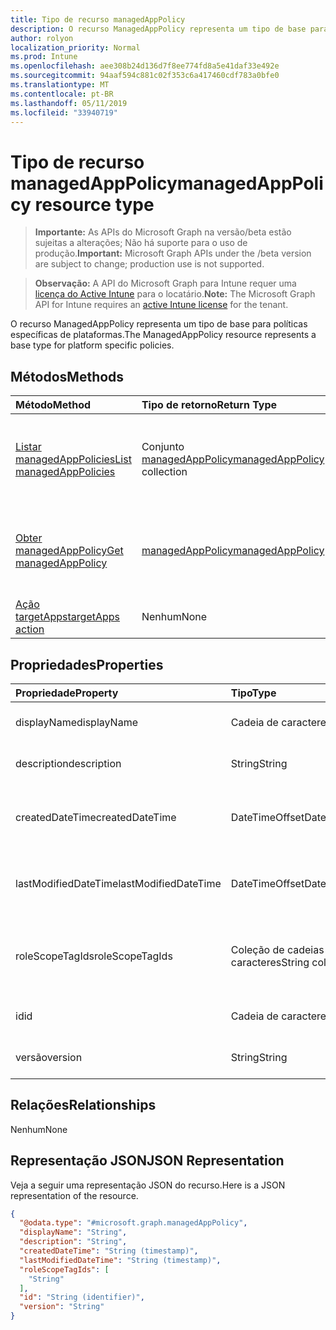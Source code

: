 ```yaml
---
title: Tipo de recurso managedAppPolicy
description: O recurso ManagedAppPolicy representa um tipo de base para políticas específicas de plataformas.
author: rolyon
localization_priority: Normal
ms.prod: Intune
ms.openlocfilehash: aee308b24d136d7f8ee774fd8a5e41daf33e492e
ms.sourcegitcommit: 94aaf594c881c02f353c6a417460cdf783a0bfe0
ms.translationtype: MT
ms.contentlocale: pt-BR
ms.lasthandoff: 05/11/2019
ms.locfileid: "33940719"
---
```

# <a name="managedapppolicy-resource-type"></a><span data-ttu-id="50068-103">Tipo de recurso managedAppPolicy</span><span class="sxs-lookup"><span data-stu-id="50068-103">managedAppPolicy resource type</span></span>

> <span data-ttu-id="50068-104">**Importante:** As APIs do Microsoft Graph na versão/beta estão sujeitas a alterações; Não há suporte para o uso de produção.</span><span class="sxs-lookup"><span data-stu-id="50068-104">**Important:** Microsoft Graph APIs under the /beta version are subject to change; production use is not supported.</span></span>

> <span data-ttu-id="50068-105">**Observação:** A API do Microsoft Graph para Intune requer uma [licença do Active Intune](https://go.microsoft.com/fwlink/?linkid=839381) para o locatário.</span><span class="sxs-lookup"><span data-stu-id="50068-105">**Note:** The Microsoft Graph API for Intune requires an [active Intune license](https://go.microsoft.com/fwlink/?linkid=839381) for the tenant.</span></span>

<span data-ttu-id="50068-106">O recurso ManagedAppPolicy representa um tipo de base para políticas específicas de plataformas.</span><span class="sxs-lookup"><span data-stu-id="50068-106">The ManagedAppPolicy resource represents a base type for platform specific policies.</span></span>

## <a name="methods"></a><span data-ttu-id="50068-107">Métodos</span><span class="sxs-lookup"><span data-stu-id="50068-107">Methods</span></span>
|<span data-ttu-id="50068-108">Método</span><span class="sxs-lookup"><span data-stu-id="50068-108">Method</span></span>|<span data-ttu-id="50068-109">Tipo de retorno</span><span class="sxs-lookup"><span data-stu-id="50068-109">Return Type</span></span>|<span data-ttu-id="50068-110">Descrição</span><span class="sxs-lookup"><span data-stu-id="50068-110">Description</span></span>|
|:---|:---|:---|
|[<span data-ttu-id="50068-111">Listar managedAppPolicies</span><span class="sxs-lookup"><span data-stu-id="50068-111">List managedAppPolicies</span></span>](../api/intune-mam-managedapppolicy-list.md)|<span data-ttu-id="50068-112">Conjunto [managedAppPolicy](../resources/intune-mam-managedapppolicy.md)</span><span class="sxs-lookup"><span data-stu-id="50068-112">[managedAppPolicy](../resources/intune-mam-managedapppolicy.md) collection</span></span>|<span data-ttu-id="50068-113">Listar propriedades e relações de objetos de [managedAppPolicy](../resources/intune-mam-managedapppolicy.md).</span><span class="sxs-lookup"><span data-stu-id="50068-113">List properties and relationships of the [managedAppPolicy](../resources/intune-mam-managedapppolicy.md) objects.</span></span>|
|[<span data-ttu-id="50068-114">Obter managedAppPolicy</span><span class="sxs-lookup"><span data-stu-id="50068-114">Get managedAppPolicy</span></span>](../api/intune-mam-managedapppolicy-get.md)|[<span data-ttu-id="50068-115">managedAppPolicy</span><span class="sxs-lookup"><span data-stu-id="50068-115">managedAppPolicy</span></span>](../resources/intune-mam-managedapppolicy.md)|<span data-ttu-id="50068-116">Ler propriedades e relações de objetos de [managedAppPolicy](../resources/intune-mam-managedapppolicy.md).</span><span class="sxs-lookup"><span data-stu-id="50068-116">Read properties and relationships of the [managedAppPolicy](../resources/intune-mam-managedapppolicy.md) object.</span></span>|
|[<span data-ttu-id="50068-117">Ação targetApps</span><span class="sxs-lookup"><span data-stu-id="50068-117">targetApps action</span></span>](../api/intune-mam-managedapppolicy-targetapps.md)|<span data-ttu-id="50068-118">Nenhum</span><span class="sxs-lookup"><span data-stu-id="50068-118">None</span></span>|<span data-ttu-id="50068-119">Ainda não documentado</span><span class="sxs-lookup"><span data-stu-id="50068-119">Not yet documented</span></span>|

## <a name="properties"></a><span data-ttu-id="50068-120">Propriedades</span><span class="sxs-lookup"><span data-stu-id="50068-120">Properties</span></span>
|<span data-ttu-id="50068-121">Propriedade</span><span class="sxs-lookup"><span data-stu-id="50068-121">Property</span></span>|<span data-ttu-id="50068-122">Tipo</span><span class="sxs-lookup"><span data-stu-id="50068-122">Type</span></span>|<span data-ttu-id="50068-123">Descrição</span><span class="sxs-lookup"><span data-stu-id="50068-123">Description</span></span>|
|:---|:---|:---|
|<span data-ttu-id="50068-124">displayName</span><span class="sxs-lookup"><span data-stu-id="50068-124">displayName</span></span>|<span data-ttu-id="50068-125">Cadeia de caracteres</span><span class="sxs-lookup"><span data-stu-id="50068-125">String</span></span>|<span data-ttu-id="50068-126">Nome de exibição da política.</span><span class="sxs-lookup"><span data-stu-id="50068-126">Policy display name.</span></span>|
|<span data-ttu-id="50068-127">description</span><span class="sxs-lookup"><span data-stu-id="50068-127">description</span></span>|<span data-ttu-id="50068-128">String</span><span class="sxs-lookup"><span data-stu-id="50068-128">String</span></span>|<span data-ttu-id="50068-129">Descrição da política.</span><span class="sxs-lookup"><span data-stu-id="50068-129">The policy's description.</span></span>|
|<span data-ttu-id="50068-130">createdDateTime</span><span class="sxs-lookup"><span data-stu-id="50068-130">createdDateTime</span></span>|<span data-ttu-id="50068-131">DateTimeOffset</span><span class="sxs-lookup"><span data-stu-id="50068-131">DateTimeOffset</span></span>|<span data-ttu-id="50068-132">A data e a hora da criação da política.</span><span class="sxs-lookup"><span data-stu-id="50068-132">The date and time the policy was created.</span></span>|
|<span data-ttu-id="50068-133">lastModifiedDateTime</span><span class="sxs-lookup"><span data-stu-id="50068-133">lastModifiedDateTime</span></span>|<span data-ttu-id="50068-134">DateTimeOffset</span><span class="sxs-lookup"><span data-stu-id="50068-134">DateTimeOffset</span></span>|<span data-ttu-id="50068-135">Última vez em que a política foi modificada.</span><span class="sxs-lookup"><span data-stu-id="50068-135">Last time the policy was modified.</span></span>|
|<span data-ttu-id="50068-136">roleScopeTagIds</span><span class="sxs-lookup"><span data-stu-id="50068-136">roleScopeTagIds</span></span>|<span data-ttu-id="50068-137">Coleção de cadeias de caracteres</span><span class="sxs-lookup"><span data-stu-id="50068-137">String collection</span></span>|<span data-ttu-id="50068-138">Lista de marcas de escopo para esta instância de entidade.</span><span class="sxs-lookup"><span data-stu-id="50068-138">List of Scope Tags for this Entity instance.</span></span>|
|<span data-ttu-id="50068-139">id</span><span class="sxs-lookup"><span data-stu-id="50068-139">id</span></span>|<span data-ttu-id="50068-140">Cadeia de caracteres</span><span class="sxs-lookup"><span data-stu-id="50068-140">String</span></span>|<span data-ttu-id="50068-141">Chave da entidade.</span><span class="sxs-lookup"><span data-stu-id="50068-141">Key of the entity.</span></span>|
|<span data-ttu-id="50068-142">versão</span><span class="sxs-lookup"><span data-stu-id="50068-142">version</span></span>|<span data-ttu-id="50068-143">String</span><span class="sxs-lookup"><span data-stu-id="50068-143">String</span></span>|<span data-ttu-id="50068-144">Versão da entidade.</span><span class="sxs-lookup"><span data-stu-id="50068-144">Version of the entity.</span></span>|

## <a name="relationships"></a><span data-ttu-id="50068-145">Relações</span><span class="sxs-lookup"><span data-stu-id="50068-145">Relationships</span></span>
<span data-ttu-id="50068-146">Nenhum</span><span class="sxs-lookup"><span data-stu-id="50068-146">None</span></span>

## <a name="json-representation"></a><span data-ttu-id="50068-147">Representação JSON</span><span class="sxs-lookup"><span data-stu-id="50068-147">JSON Representation</span></span>
<span data-ttu-id="50068-148">Veja a seguir uma representação JSON do recurso.</span><span class="sxs-lookup"><span data-stu-id="50068-148">Here is a JSON representation of the resource.</span></span>
<!-- {
  "blockType": "resource",
  "keyProperty": "id",
  "@odata.type": "microsoft.graph.managedAppPolicy"
}
-->
``` json
{
  "@odata.type": "#microsoft.graph.managedAppPolicy",
  "displayName": "String",
  "description": "String",
  "createdDateTime": "String (timestamp)",
  "lastModifiedDateTime": "String (timestamp)",
  "roleScopeTagIds": [
    "String"
  ],
  "id": "String (identifier)",
  "version": "String"
}
```




